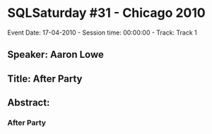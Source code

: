 # SQLSaturday #31 - Chicago 2010
Event Date: 17-04-2010 - Session time: 00:00:00 - Track: Track 1
## Speaker: Aaron Lowe
## Title: After Party
## Abstract:
### After Party
